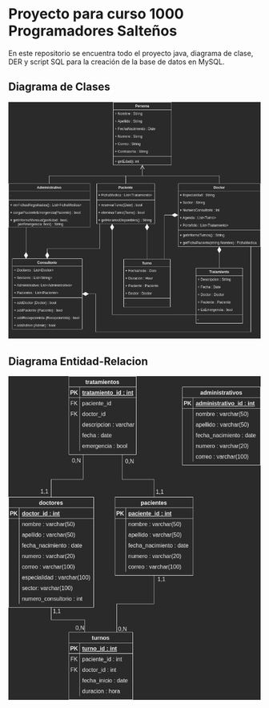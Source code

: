 # Proyecto para curso 1000 Programadores Salteños

En este repositorio se encuentra todo el proyecto java, diagrama de clase, DER y script SQL para la creación de la base de datos en MySQL.

## Diagrama de Clases

<img src="DiagramaClases.png" alt="Diagrama de Clases"
     style="object-fit: scale-down;">

## Diagrama Entidad-Relacion

![DER](DER.png)

